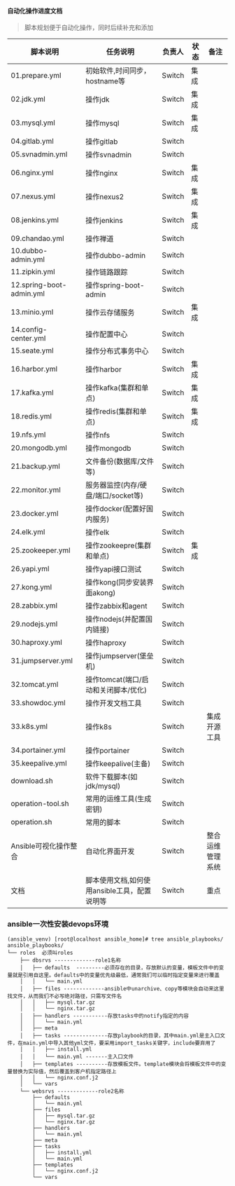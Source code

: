 #### 自动化操作进度文档

> 脚本规划便于自动化操作，同时后续补充和添加

| 脚本说明                 | 任务说明                                     | 负责人 | 状态 | 备注             |
|--------------------------|----------------------------------------------|--------|------|------------------|
| 01.prepare.yml           | 初始软件,时间同步，hostname等                | Switch | 集成 |                  |
| 02.jdk.yml               | 操作jdk                                      | Switch | 集成 |                  |
| 03.mysql.yml             | 操作mysql                                    | Switch | 集成 |                  |
| 04.gitlab.yml            | 操作gitlab                                   | Switch |      |                  |
| 05.svnadmin.yml          | 操作svnadmin                                 | Switch |      |                  |
| 06.nginx.yml             | 操作nginx                                    | Switch | 集成 |                  |
| 07.nexus.yml             | 操作nexus2                                   | Switch | 集成 |                  |
| 08.jenkins.yml           | 操作jenkins                                  | Switch | 集成 |                  |
| 09.chandao.yml           | 操作禅道                                     | Switch |      |                  |
| 10.dubbo-admin.yml       | 操作dubbo-admin                              | Switch |      |                  |
| 11.zipkin.yml            | 操作链路跟踪                                 | Switch |      |                  |
| 12.spring-boot-admin.yml | 操作spring-boot-admin                        | Switch |      |                  |
| 13.minio.yml             | 操作云存储服务                               | Switch | 集成 |                  |
| 14.config-center.yml     | 操作配置中心                                 | Switch |      |                  |
| 15.seate.yml             | 操作分布式事务中心                           | Switch |      |                  |
| 16.harbor.yml            | 操作harbor                                   | Switch | 集成 |                  |
| 17.kafka.yml             | 操作kafka(集群和单点)                        | Switch | 集成 |                  |
| 18.redis.yml             | 操作redis(集群和单点)                        | Switch | 集成 |                  |
| 19.nfs.yml               | 操作nfs                                      | Switch |      |                  |
| 20.mongodb.yml           | 操作mongodb                                  | Switch |      |                  |
| 21.backup.yml            | 文件备份(数据库/文件等)                      | Switch |      |                  |
| 22.monitor.yml           | 服务器监控(内存/硬盘/端口/socket等)          | Switch |      |                  |
| 23.docker.yml            | 操作docker(配置好国内服务)                   | Switch |      |                  |
| 24.elk.yml               | 操作elk                                      | Switch |      |                  |
| 25.zookeeper.yml         | 操作zookeepre(集群和单点)                    | Switch | 集成 |                  |
| 26.yapi.yml              | 操作yapi接口测试                             | Switch |      |                  |
| 27.kong.yml              | 操作kong(同步安装界面akong)                  | Switch |      |                  |
| 28.zabbix.yml            | 操作zabbix和agent                            | Switch |      |                  |
| 29.nodejs.yml            | 操作nodejs(并配置国内链接)                   | Switch |      |                  |
| 30.haproxy.yml           | 操作haproxy                                  | Switch |      |                  |
| 31.jumpserver.yml        | 操作jumpserver(堡垒机)                       | Switch |      |                  |
| 32.tomcat.yml            | 操作tomcat(端口/启动和关闭脚本/优化)         | Switch |      |                  |
| 33.showdoc.yml           | 操作开发文档工具                             | Switch |      |                  |
| 33.k8s.yml               | 操作k8s                                      | Switch |      | 集成开源工具     |
| 34.portainer.yml         | 操作portainer                                | Switch |      |                  |
| 35.keepalive.yml         | 操作keepalive(主备)                          | Switch |      |                  |
| download.sh              | 软件下载脚本(如jdk/mysql)                    | Switch |      |                  |
| operation-tool.sh        | 常用的运维工具(生成密钥)                     | Switch |      |                  |
| operation.sh             | 常用的脚本                                   | Switch |      |                  |
| Ansible可视化操作整合    | 自动化界面开发                               | Switch |      | 整合运维管理系统 |
| 文档                     | 脚本使用文档,如何使用ansible工具，配置说明等 | Switch |      | 重点             |

### ansible一次性安装devops环境

```shell
(ansible_venv) [root@localhost ansible_home]# tree ansible_playbooks/
ansible_playbooks/
└── roles  必须叫roles
    ├── dbsrvs -------------role1名称
    │   ├── defaults  ---------必须存在的目录，存放默认的变量，模板文件中的变量就是引用自这里。defaults中的变量优先级最低，通常我们可以临时指定变量来进行覆盖
    │   │   └── main.yml
    │   ├── files -------------ansible中unarchive、copy等模块会自动来这里找文件，从而我们不必写绝对路径，只需写文件名
    │   │   ├── mysql.tar.gz
    │   │   └── nginx.tar.gz
    │   ├── handlers -----------存放tasks中的notify指定的内容
    │   │   └── main.yml
    │   ├── meta
    │   ├── tasks --------------存放playbook的目录，其中main.yml是主入口文件，在main.yml中导入其他yml文件，要采用import_tasks关键字，include要弃用了
    │   │   ├── install.yml
    │   │   └── main.yml -------主入口文件
    │   ├── templates ----------存放模板文件。template模块会将模板文件中的变量替换为实际值，然后覆盖到客户机指定路径上
    │   │   └── nginx.conf.j2
    │   └── vars
    └── websrvs -------------role2名称
        ├── defaults
        │   └── main.yml
        ├── files
        │   ├── mysql.tar.gz
        │   └── nginx.tar.gz
        ├── handlers
        │   └── main.yml
        ├── meta
        ├── tasks
        │   ├── install.yml
        │   └── main.yml
        ├── templates
        │   └── nginx.conf.j2
        └── vars
```

